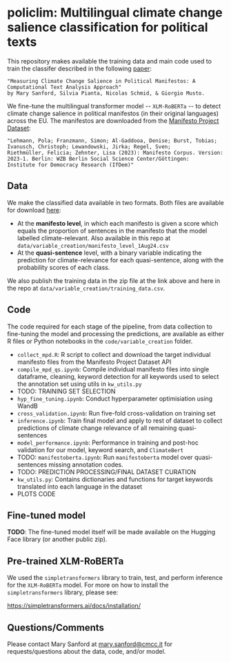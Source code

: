 # policlim: Multilingual climate change salience classification for political texts

This repository makes available the training data and main code used to train the classifer described in the following [paper](UPDATE):

    "Measuring Climate Change Salience in Political Manifestos: A Computational Text Analysis Approach" 
    by Mary Sanford, Silvia Pianta, Nicolas Schmid, & Giorgio Musto.
  
We fine-tune the multilingual transformer model -- `XLM-RoBERTa` -- to detect climate change salience in political manifestos (in their original languages) across the EU. The manifestos are downloaded from the [Manifesto Project Dataset](https://manifesto-project.wzb.eu/):

    "Lehmann, Pola; Franzmann, Simon; Al-Gaddooa, Denise; Burst, Tobias; Ivanusch, Christoph; Lewandowski, Jirka; Regel, Sven;
    Riethmüller, Felicia; Zehnter, Lisa (2023): Manifesto Corpus. Version: 2023-1. Berlin: WZB Berlin Social Science Center/Göttingen:
    Institute for Democracy Research (IfDem)"

## Data
We make the classified data available in two formats. Both files are available for download [here](https://drive.google.com/file/d/1NtAzFz7CZ1DxKCY2gN94uqBHbpFr9Mzc/view?usp=drive_link):
* At the **manifesto level**, in which each manifesto is given a score which equals the proportion of sentences in the manifesto that the model labelled climate-relevant. Also available in this repo at `data/variable_creation/manifesto_level_1Aug24.csv`
* At the **quasi-sentence** level, with a binary variable indicating the prediction for climate-relevance for each quasi-sentence, along with the probability scores of each class.

We also publish the training data in the zip file at the link above and here in the repo at `data/variable_creation/training_data.csv`.

## Code
The code required for each stage of the pipeline, from data collection to fine-tuning the model and processing the predictions, are available as either R files or Python notebooks in the `code/variable_creation` folder.
* `collect_mpd.R`: R script to collect and download the target individual manifesto files from the Manifesto Project Dataset API
* `compile_mpd_qs.ipynb`: Compile individual manifesto files into single dataframe, cleaning, keyword detection for all keywords used to select the annotation set using utils in `kw_utils.py`
* TODO: TRAINING SET SELECTION
* `hyp_fine_tuning.ipynb`: Conduct hyperparameter optimisiation using WandB
* `cross_validation.ipynb`: Run five-fold cross-validation on training set
* `inference.ipynb`: Train final model and apply to rest of dataset to collect predictions of climate change relevance of all remaining quasi-sentences
* `model_performance.ipynb`: Performance in training and post-hoc validation for our model, keyword search, and `ClimateBert`
* TODO: `manifestoberta.ipynb`: Run `manifestoberta` model over quasi-sentences missing annotation codes.
* TODO: PREDICTION PROCESSING/FINAL DATASET CURATION
* `kw_utils.py`: Contains dictionaries and functions for target keywords translated into each language in the dataset
* PLOTS CODE 
## Fine-tuned model
**TODO**: The fine-tuned model itself will be made available on the Hugging Face library (or another public zip).  

## Pre-trained XLM-RoBERTa

We used the `simpletransformers` library to train, test, and perform inference for the `XLM-RoBERTa` model. For more on how to install the `simpletransformers` library, please see:

https://simpletransformers.ai/docs/installation/

## Questions/Comments
Please contact Mary Sanford at mary.sanford@cmcc.it for requests/questions about the data, code, and/or model.
